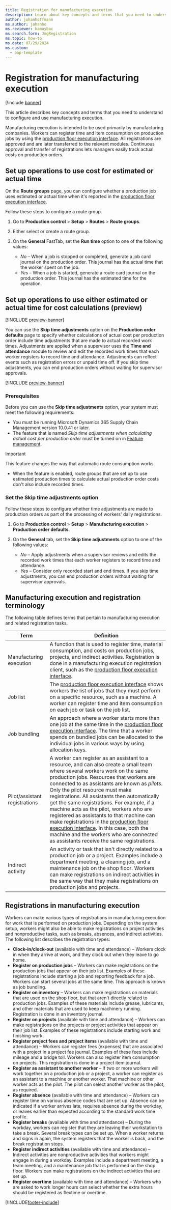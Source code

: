 ```yaml
---
title: Registration for manufacturing execution
description: Learn about key concepts and terms that you need to understand to configure and use manufacturing execution with a table defining various terms. 
author: johanhoffmann
ms.author: johanho
ms.reviewer: kamaybac
ms.search.form: JmgRegistration
ms.topic: how-to
ms.date: 07/29/2024
ms.custom: 
  - bap-template
---
```


# Registration for manufacturing execution

[!include [banner](../includes/banner.md)]

This article describes key concepts and terms that you need to understand to configure and use manufacturing execution.

Manufacturing execution is intended to be used primarily by manufacturing companies. Workers can register time and item consumption on production jobs by using the [production floor execution interface](production-floor-execution-use.md). All registrations are approved and are later transferred to the relevant modules. Continuous approval and transfer of registrations lets managers easily track actual costs on production orders.

## Set up operations to use cost for estimated or actual time

On the **Route groups** page, you can configure whether a production job uses estimated or actual time when it's reported in the [production floor execution interface](production-floor-execution-use.md).

Follow these steps to configure a route group.

1. Go to **Production control** \> **Setup** \> **Routes** \> **Route groups**.
1. Either select or create a route group.
1. On the **General** FastTab, set the **Run time** option to one of the following values:

    - *No* – When a job is stopped or completed, generate a job card journal on the production order. This journal has the actual time that the worker spent on the job.
    - *Yes* – When a job is started, generate a route card journal on the production order. This journal has the estimated time for the operation.

## Set up operations to use either estimated or actual time for cost calculations (preview)

[!INCLUDE [preview-banner](~/../shared-content/shared/preview-includes/preview-banner-section.md)]

<!-- KFM: Preview until 10.0.41 GA -->

You can use the **Skip time adjustments** option on the **Production order defaults** page to specify whether calculations of actual cost per production order include time adjustments that are made to actual recorded work times. Adjustments are applied when a supervisor uses the **Time and attendance** module to review and edit the recorded work times that each worker registers to record time and attendance. Adjustments can reflect events such as registration errors or unpaid time off. If you skip time adjustments, you can end production orders without waiting for supervisor approvals.

[!INCLUDE [preview-banner](~/../shared-content/shared/preview-includes/preview-note-d365.md)]

### Prerequisites

Before you can use the **Skip time adjustments** option, your system must meet the following requirements:

- You must be running Microsoft Dynamics 365 Supply Chain Management version 10.0.41 or later.
- The feature that is named *Skip time adjustments when calculating actual cost per production order* must be turned on in [Feature management](../../fin-ops-core/fin-ops/get-started/feature-management/feature-management-overview.md).

> [!IMPORTANT]
> This feature changes the way that automatic route consumption works.
>
> - When the feature is enabled, route groups that are set up to use estimated production times to calculate actual production order costs don't also include recorded times.

### Set the Skip time adjustments option

Follow these steps to configure whether time adjustments are made to production orders as part of the processing of workers' daily registrations.

1. Go to **Production control** \> **Setup** \> **Manufacturing execution** \> **Production order defaults**.
1. On the **General** tab, set the **Skip time adjustments** option to one of the following values:

    - *No* – Apply adjustments when a supervisor reviews and edits the recorded work times that each worker registers to record time and attendance.
    - *Yes* – Consider only recorded start and end times. If you skip time adjustments, you can end production orders without waiting for supervisor approvals.

## Manufacturing execution and registration terminology

The following table defines terms that pertain to manufacturing execution and related registration tasks.

| Term | Definition |
|---|---|
| Manufacturing execution | A function that is used to register time, material consumption, and costs on production jobs, projects, and indirect activities. Registration is done in a manufacturing execution registration client, such as the [production floor execution interface](production-floor-execution-use.md). |
| Job list | The [production floor execution interface](production-floor-execution-use.md) shows workers the list of jobs that they must perform on a specific resource, such as a machine. A worker can register time and item consumption on each job or task on the job list. |
| Job bundling | An approach where a worker starts more than one job at the same time in the [production floor execution interface](production-floor-execution-use.md). The time that a worker spends on bundled jobs can be allocated to the individual jobs in various ways by using allocation keys. |
| Pilot/assistant registrations | A worker can register as an assistant to a resource, and can also create a small team where several workers work on the same production jobs. Resources that workers are connected to as assistants are known as *pilots*. Only the pilot resource must make registrations. All assistants then automatically get the same registrations. For example, if a machine acts as the pilot, workers who are registered as assistants to that machine can make registrations in the [production floor execution interface](production-floor-execution-use.md). In this case, both the machine and the workers who are connected as assistants receive the same registrations. |
| Indirect activity | An activity or task that isn't directly related to a production job or a project. Examples include a department meeting, a cleaning job, and a maintenance job on the shop floor. Workers can make registrations on indirect activities in the same way that they make registrations on production jobs and projects. |

## Registrations in manufacturing execution

Workers can make various types of registrations in manufacturing execution for work that is performed on production jobs. Depending on the system setup, workers might also be able to make registrations on project activities and nonproductive tasks, such as breaks, absences, and indirect activities. The following list describes the registration types:

- **Clock-in/clock-out** (available with time and attendance) – Workers clock in when they arrive at work, and they clock out when they leave to go home.
- **Register on production jobs** – Workers can make registrations on the production jobs that appear on their job list. Examples of these registrations include starting a job and reporting feedback for a job. Workers can start several jobs at the same time. This approach is known as job bundling.
- **Register on inventory** – Workers can make registrations on materials that are used on the shop floor, but that aren't directly related to production jobs. Examples of these materials include grease, lubricants, and other materials that are used to keep machinery running. Registration is done in an inventory journal.
- **Register on projects** (available with time and attendance) – Workers can make registrations on the projects or project activities that appear on their job list. Examples of these registrations include starting work and finishing work.
- **Register project fees and project items** (available with time and attendance) – Workers can register fees (expenses) that are associated with a project in a project fee journal. Examples of these fees include mileage and a bridge toll. Workers can also register item consumption on projects. This registration is done in a project item journal.
- **Register as assistant to another worker** – If two or more workers will work together on a production job or a project, a worker can register as an assistant to a machine or another worker. That machine or other worker acts as the pilot. The pilot can select another worker as the pilot, as required.
- **Register absence** (available with time and attendance) – Workers can register time on various absence codes that are set up. Absence can be indicated if a worker arrives late, requires absence during the workday, or leaves earlier than expected according to the standard work time profile.
- **Register breaks** (available with time and attendance) – During the workday, workers can register that they are leaving their workstation to take a break. Several break types can be set up. When a worker returns and signs in again, the system registers that the worker is back, and the break registration stops.
- **Register indirect activities** (available with time and attendance) – Indirect activities are nonproductive activities that workers might engage in during a workday. Examples include a department meeting, a team meeting, and a maintenance job that is performed on the shop floor. Workers can make registrations on the indirect activities that are set up.
- **Register overtime** (available with time and attendance) – Workers who are asked to work longer hours can select whether the extra hours should be registered as flextime or overtime.

[!INCLUDE[footer-include](../../includes/footer-banner.md)]
